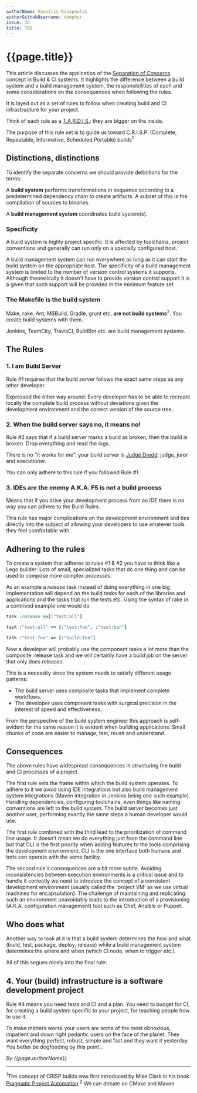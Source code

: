 ```yaml
---
authorName: Vassilis Rizopoulos
authorGithubUsername: damphyr
issue: 26
title: TBD
---
```

# {{page.title}}

This article discusses the application of the [Separation of Concerns](https://en.wikipedia.org/wiki/Separation_of_concerns) concept in Build & CI systems. It highlights the difference between a build system and a build management system, the responsibilities of each and some considerations on the consequences when following the rules.

It is layed out as a set of rules to follow when creating build and CI infrastructure for your project. 

Think of each rule as a [T.A.R.D.I.S.](https://en.wikipedia.org/wiki/TARDIS): they are bigger on the inside. 

The purpose of this rule set is to guide us toward C.R.I.S.P. (Complete, Repeatable, Informative, Scheduled,Portable) builds<sup>1</sup>

## Distinctions, distinctions

To identify the separate concerns we should provide definitions for the terms: 

A **build system** performs transformations in sequence according to a predetermined dependency chain to create artifacts. A subset of this is the compilation of sources to binaries.

A **build management system** coordinates build system(s).

### Specificity

A build system is highly project specific. It is affected by toolchains, project conventions and generally can run only on a specially configured host.

A build management system can run everywhere as long as it can start the build system on the appropriate host. The specificity of a build management system is limited to the number of version control systems it supports. Although theoretically it doesn't have to provide version control support it is a given that such support will be provided in the minimum feature set.

### The Makefile is the build system

Make, rake, Ant, MSBuild, Gradle, grunt etc. **are not build systems**<sup>2</sup>. You create build systems with them. 

Jenkins, TeamCity, TravisCI, BuildBot etc. are build management systems.

## The Rules

### 1. I am Build Server

Rule #1 requires that the build server follows the exact same steps as any other developer. 

Expressed the other way around: Every developer has to be able to recreate locally the complete build process without deviations given the development environment and the correct version of the source tree.

### 2. When the build server says no, it means no!

Rule #2 says that if a build server marks a build as broken, then the build is broken. Drop everything and read the logs. 

There is no "it works for me", your build server is [Judge Dredd](https://en.wikipedia.org/wiki/Judge_Dredd): judge, juror and executioner.

You can only adhere to this rule if you followed Rule #1

### 3. IDEs are the enemy A.K.A. F5 is not a build process

Means that if you drive your development process from an IDE there is no way you can adhere to the Build Rules. 

This rule has major complications on the development environment and ties directly into the subject of allowing your developers to use whatever tools they feel comfortable with.

## Adhering to the rules

To create a system that adheres to rules #1 & #2 you have to think like a Lego builder: Lots of small, specialized tasks that do one thing and can be used to compose more complex processes.

As an example a <em>release</em> task instead of doing everything in one big implementation will depend on the build tasks for each of the libraries and applications and the tasks that run the tests etc. Using the syntax of rake in a contrived example one would do

```ruby
task :release =>[:"test:all"]

task :"test:all" => [:"test:foo", :"test:bar"]

task :"test:foo" => [:"build:foo"]
```

Now a developer will probably use the component tasks a lot more than the composite :release task and we will certainly have a build job on the server that only does releases.

This is a necessity since the system needs to satisfy different usage patterns: 

 * The build server uses composite tasks that implement complete workflows.
 * The developer uses component tasks with surgical precision in the interest of speed and effectiveness.

From the perspective of the build system engineer this approach is self-evident for the same reason it is evident when building applications: Small chunks of code are easier to manage, test, reuse and understand.

## Consequences

The above rules have widespread consequences in structuring the build and CI processes of a project.

The first rule sets the frame within which the build system operates. To adhere to it we avoid using IDE integrations but also build management system integrations (Maven integration in Jenkins being one such example). Handling dependencies, configuring toolchains, even things like naming conventions are left to the build system. The build server becomes just another user, performing exactly the same steps a human developer would use.

The first rule combined with the third lead to the prioritization of command line usage. It doesn't mean we do everything just from the command line but that CLI is the first priority when adding features to the tools comprising the development environment. CLI is the one interface both humans and bots can operate with the same facility.

The second rule's consequences are a bit more subtle. Avoiding inconsistencies between execution environments is a critical issue and to handle it correctly we need to introduce the concept of a consistent development environment (usually called the 'project VM' as we use virtual machines for encapsulation). The challenge of maintaining and replicating such an environment unavoidably leads to the introduction of a provisioning (A.K.A. configuration management) tool such as Chef, Ansible or Puppet.

## Who does what

Another way to look at it is that a build system determines the how and what (build, test, package, deploy, release) while a build management system determines the where and when (which CI node, when to trigger etc.).

All of this segues nicely into the final rule:

## 4. Your (build) infrastructure is a software development project

Rule #4 means you need tests and CI and a plan. You need to budget for CI, for creating a build system specific to your project, for teaching people how to use it.

To make matters worse your users are some of the most obnoxious, impatient and down right pedantic users on the face of the planet. They want everything perfect, robust, simple and fast and they want it yesterday. You better be dogfooding by this point...

*By {{page.authorName}}*

------
<sup>1</sup>The concept of CRISP builds was first introduced by Mike Clark in his book [Pragmatic Project Automation](https://www.amazon.de/gp/product/0974514039/ref=as_li_tl?ie=UTF8&camp=1638&creative=6742&creativeASIN=0974514039&linkCode=as2&tag=ampelofilos05-21&linkId=0103a93a3eb10aaae253ddac6f0f5446)
<sup>2</sup> We can debate on CMake and Maven